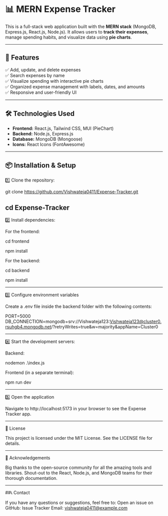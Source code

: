 # 📊 MERN Expense Tracker

This is a full-stack web application built with the **MERN stack** (MongoDB, Express.js, React.js, Node.js). It allows users to **track their expenses**, manage spending habits, and visualize data using **pie charts**.

---

## 🚀 Features

✅ Add, update, and delete expenses  
✅ Search expenses by name  
✅ Visualize spending with interactive pie charts  
✅ Organized expense management with labels, dates, and amounts  
✅ Responsive and user-friendly UI

---

## 🛠️ Technologies Used

- **Frontend:** React.js, Tailwind CSS, MUI (PieChart)
- **Backend:** Node.js, Express.js
- **Database:** MongoDB (Mongoose)
- **Icons:** React Icons (FontAwesome)

---

## 📦 Installation & Setup
1️⃣ Clone the repository:


git clone https://github.com/Vishwateja0411/Expense-Tracker.git

cd Expense-Tracker
---


2️⃣ Install dependencies:


For the frontend:

cd frontend

npm install


For the backend:

cd backend

npm install

---


3️⃣ Configure environment variables


Create a .env file inside the backend folder with the following contents:

PORT=5000
    DB_CONNECTION=mongodb+srv://Vishwateja123:Vishwateja123@cluster0.rsuhgb4.mongodb.net/?retryWrites=true&w=majority&appName=Cluster0

---

4️⃣ Start the development servers:

Backend:

nodemon .\index.js


Frontend (in a separate terminal):

npm run dev

---


5️⃣ Open the application


Navigate to http://localhost:5173 in your browser to see the Expense Tracker app.

---


📜 License


This project is licensed under the MIT License. See the LICENSE file for details.

---

🙌 Acknowledgements

Big thanks to the open-source community for all the amazing tools and libraries.
Shout-out to the React, Node.js, and MongoDB teams for their thorough documentation.

---

##📞 Contact


If you have any questions or suggestions, feel free to:
Open an issue on GitHub: Issue Tracker
Email: vishwateja0411@example.com
